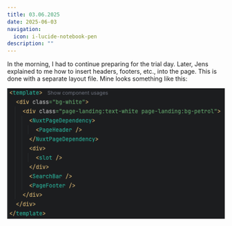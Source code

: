 ```yaml
---
title: 03.06.2025
date: 2025-06-03
navigation:
  icon: i-lucide-notebook-pen
description: ""
---
```


In the morning, I had to continue preparing for the trial day. Later, Jens explained to me how to insert headers, footers, etc., into the page. This is done with a separate layout file. Mine looks something like this:

![Layout Page Example](/public/images/5.png)